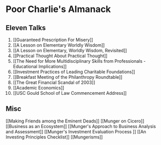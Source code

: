 # Poor Charlie's Almanack

## Eleven Talks
1. [[Guaranteed Prescription For Misery]]
2. [[A Lesson on Elementary Worldly Wisdom]]
3. [[A Lesson on Elementary, Worldly Wisdom, Revisited]]
4. [[Practical Thought About Practical Thought]]
5. [[The Need for More Multidisciplinary Skills from Professionals - Educational Implications]]
6. [[Investment Practices of Leading Charitable Foundations]]
7. [[Breakfast Meeting of the Philanthropy Roundtable]]
8. [[The Great Financial Scandal of 2003]]
9. [[Academic Economics]]
10. [[USC Gould School of Law Commencement Address]]

## Misc

[[Making Friends among the Eminent Deads]]
[[Munger on Cicero]]
[[Business as an Ecosystem]]
[[Munger's Approach to Business Analysis and Assessment]]
[[Munger's Investment Evaluation Process ]]
[[An Investing Principles Checklist]]
[[Mungerisms]]
